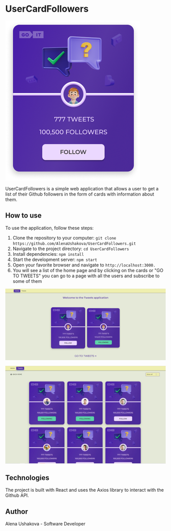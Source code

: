 # UserCardFollowers

![UserCardFollowers](./src/images/Follow.png)

UserCardFollowers is a simple web application that allows a user to get a list of their Github followers in the form of cards with information about them.

## How to use

To use the application, follow these steps:

1. Clone the repository to your computer: `git clone https://github.com/AlenaUshakova/UserCardFollowers.git`
2. Navigate to the project directory: `cd UserCardFollowers`
3. Install dependencies: `npm install`
4. Start the development server: `npm start`
5. Open your favorite browser and navigate to `http://localhost:3000.`
7. You will see a list of the home page and by clicking on the cards or "GO TO TWEETS" you can go to a page with all the users and subscribe to some of them

![Home page](./src/images/home.jpg)

![Tweets page](./src/images/tweets.jpg)

## Technologies

The project is built with React and uses the Axios library to interact with the Github API.

## Author

Alena Ushakova - Software Developer



